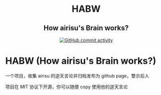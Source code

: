 <h1 align="center">HABW</h1>
<h2 align="center">How airisu's Brain works?</h2>

<p align="center">
    <a href="https://github.com/eLecCap1taL/CSRM/pulse">
        <img alt="GitHub commit activity" src="https://img.shields.io/github/commit-activity/m/eLecCap1taL/HABW?style=for-the-badge">
    </a>
</p>

# HABW (How airisu's Brain works?)

一个项目，收集 airisu 的逆天言论并归档发布为 github page，警示后人

项目在 MIT 协议下开源，你可以随便 copy 使用他的逆天言论
